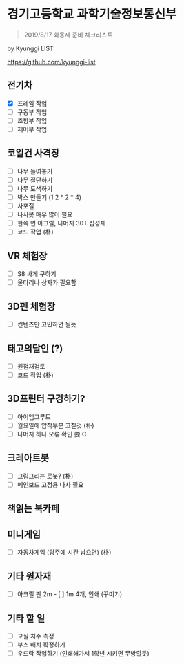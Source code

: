 ﻿# 경기고등학교 과학기술정보통신부
> 2019/8/17 화동제 준비 체크리스트

by Kyunggi LIST

https://github.com/kyunggi-list

## 전기차
- [x] 프레임 작업
- [ ] 구동부 작업
- [ ] 조향부 작업
- [ ] 제어부 작업

## 코일건 사격장
- [ ] 나무 들여놓기
- [ ] 나무 절단하기
- [ ] 나무 도색하기
- [ ] 박스 만들기 (1.2 * 2 * 4)
- [ ] 사포질 
- [ ] 나사못 매우 많이 필요
- [ ] 한쪽 면 아크릴, 나머지 30T 집성재
- [ ] 코드 작업 (朴)

## VR 체험장
- [ ] S8 싸게 구하기
- [ ] 울타리나 상자가 필요함

## 3D펜 체험장
- [ ] 컨텐츠만 고민하면 될듯 

## 태고의달인 (?)
- [ ] 원점재검토 
- [ ] 코드 작업 (朴)

## 3D프린터 구경하기?
- [ ] 아이앰그루트
- [ ] 월요일에 압착부분 고칠것 (朴)
- [ ] 나머지 하나 오류 확인 要 C

## 크레아트봇
- [ ] 그림그리는 로봇? (朴)
- [ ] 메인보드 고정용 나사 필요

## 책읽는 북카페

## 미니게임
- [ ] 자동차게임 (당주에 시간 남으면) (朴)

## 기타 원자재
- [ ] 아크릴 판 2m - [ ] 1m 4개, 인쇄 (꾸미기)

## 기타 할 일
- [ ] 교실 치수 측정
- [ ] 부스 배치 확정하기
- [ ] 우드락 작업하기 (인쇄해가서 1학년 시키면 무방할듯)